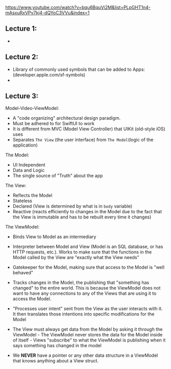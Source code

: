 

https://www.youtube.com/watch?v=bqu6BquVi2M&list=PLpGHT1n4-mAsxuRxVPv7kj4-dQYoC3VVu&index=1

## Lecture 1:
- 

## Lecture 2:
- Library of commonly used symbols that can be added to Apps: (developer.apple.com/sf-symbols)
- 

## Lecture 3:
Model-Video-ViewModel:
-	A "code organizing" architectural design paradigm.
-	Must be adhered to for SwiftUI to work
-	It is different from MVC (Model View Controller) that UIKit (old-style iOS) uses
-	Separates `The View` (the user interface) from `The Model`(logic of the application)

The Model:
- UI Independent
- Data and Logic
- The single source of "Truth" about the app

The View:
- Reflects the Model
- Stateless
- Declared (View is determined by what is in `body` variable)
- Reactive (reacts efficiently to changes in the Model due to the fact that the View is immutable and has to be rebuilt every time it changes)

The ViewModel:
- Binds View to Model as an intermediary
- Interpreter between Model and View (Model is an SQL database, or has HTTP requests, etc.). Works to make sure that the functions in the Model called by the View are "exactly what the View needs"
- Gatekeeper for the Model, making sure that access to the Model is "well behaved"
- Tracks changes in the Model, the publishing that "something has changed" to the entire world. This is because the ViewModel does not want to have any connections to any of the Views that are using it to access the Model.
- "Processes user intent" sent from the View as the user interacts with it. It then translates those intentions into specific modifications for the Model

- The View must always get data from the Model by asking it through the ViewModel
		- The ViewModel never stores the data for the Model inside of itself
		- Views "subscribe" to what the ViewModel is publishing when it says something has changed in the model

- We **NEVER** have a pointer or any other data structure in a ViewModel that knows anything about a View struct.